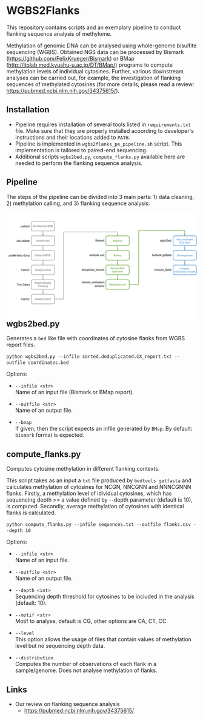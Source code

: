 # WGBS2Flanks

This repository contains scripts and an exemplary pipeline to conduct flanking sequence analysis of methylome.

Methylation of genomic DNA can be analysed using whole-genome bisulfite sequencing (WGBS). Obtained NGS data can be processed by Bismark (https://github.com/FelixKrueger/Bismark) or BMap (http://itolab.med.kyushu-u.ac.jp/DT/BMap/) programs to compute methylation levels of individual cytosines. Further, various downstream analyses can be carried out, for example, the investigation of flanking sequences of methylated cytosines (for more details, please read a review: https://pubmed.ncbi.nlm.nih.gov/34375615/).  

## Installation  

* Pipeline requires installation of several tools listed in `requirements.txt` file. Make sure that they are properly installed acoording to developer's instructions and their locations added to `PATH`.
* Pipeline is implemented in `wgbs2flanks_pe_pipeline.sh` script. This implementation is tailored to paired-end sequencing.
* Additional scripts `wgbs2bed.py`, `compute_flanks.py` available here are needed to perform the flanking sequence analysis.  

## Pipeline

The steps of the pipeline can be divided into 3 main parts: 1) data cleaning, 2) methylation calling, and 3) flanking sequence analysis:

<img title="Pipeline" style="float:right;margin:20px 20 20 600px" id="Pipeline" src="Images/fig1.png" >  

## wgbs2bed.py

Generates a `bed` like file with coordinates of cytosine flanks from WGBS report files.

```
python wgbs2bed.py --infile sorted.deduplicated.CX_report.txt --outfile coordinates.bed
```  

Options:
* `--infile <str>`  
Name of an input file (Bismark or BMap report).  

* `--outfile <str>`  
Name of an output file.  

* `--bmap`  
If given, then the script expects an infile generated by `BMap`. By default: `bismark` format is expected.  

## compute_flanks.py

Computes cytosine methylation in different flanking contexts.

This script takes as an input a `txt` file produced by `bedtools getfasta` and calculates methylation of cytosines for NCGN, NNCGNN and NNNCGNNN flanks. Firstly, a methylation level of idividual cytosines, which has sequencing depth >= a value defined by --depth parameter (default is 10), is computed. Secondly, average methylation of cytosines with identical flanks is calculated.

```
python compute_flanks.py --infile sequences.txt --outfile flanks.csv --depth 10
```  
Options:  

* `--infile <str>`  
Name of an input file.  

* `--outfile <str>`  
Name of an output file.  

* `--depth <int>`  
Sequencing depth threshold for cytosines to be included in the analysis (default: 10).  

* `--motif <str>`  
Motif to analyse, default is CG, other options are CA, CT, CC.  

* `--level`  
This option allows the usage of files that contain values of methylation level but no sequencing depth data.  

* `--distribution`  
Computes the number of observations of each flank in a sample/genome. Does not analyse methylation of flanks.  

## Links  
* Our review on flanking sequence analysis
    * https://pubmed.ncbi.nlm.nih.gov/34375615/
